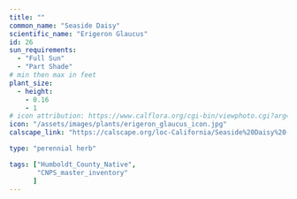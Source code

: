 ```yaml
---
title: ""
common_name: "Seaside Daisy"
scientific_name: "Erigeron Glaucus"
id: 26
sun_requirements:
  - "Full Sun"
  - "Part Shade"
# min then max in feet
plant_size:
  - height: 
    - 0.16
    - 1
# icon attribution: https://www.calflora.org/cgi-bin/viewphoto.cgi?arg=/app/up/io/49/io14909-1.jpg 
icon: "/assets/images/plants/erigeron_glaucus_icon.jpg" 
calscape_link: "https://calscape.org/loc-California/Seaside%20Daisy%20(Erigeron%20glaucus)"

type: "perennial herb"

tags: ["Humboldt_County_Native",
       "CNPS_master_inventory"
      ]
---
```


